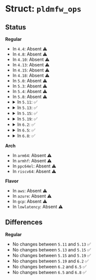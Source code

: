 # Struct: <code>pldmfw_ops</code>

## Status
<b>Regular</b>
<ul>
<li>
In <code>4.4</code>: Absent ⚠️
</li>
<li>
In <code>4.8</code>: Absent ⚠️
</li>
<li>
In <code>4.10</code>: Absent ⚠️
</li>
<li>
In <code>4.13</code>: Absent ⚠️
</li>
<li>
In <code>4.15</code>: Absent ⚠️
</li>
<li>
In <code>4.18</code>: Absent ⚠️
</li>
<li>
In <code>5.0</code>: Absent ⚠️
</li>
<li>
In <code>5.3</code>: Absent ⚠️
</li>
<li>
In <code>5.4</code>: Absent ⚠️
</li>
<li>
In <code>5.8</code>: Absent ⚠️
</li>
<li>
<details>
<summary>In <code>5.11</code>: ✅</summary>

```c
struct pldmfw_ops {
    bool (*match_record)(struct pldmfw *, struct pldmfw_record *);
    int (*send_package_data)(struct pldmfw *, const u8 *, u16);
    int (*send_component_table)(struct pldmfw *, struct pldmfw_component *, u8);
    int (*flash_component)(struct pldmfw *, struct pldmfw_component *);
    int (*finalize_update)(struct pldmfw *);
};
```
</details>
</li>
<li>
<details>
<summary>In <code>5.13</code>: ✅</summary>

```c
struct pldmfw_ops {
    bool (*match_record)(struct pldmfw *, struct pldmfw_record *);
    int (*send_package_data)(struct pldmfw *, const u8 *, u16);
    int (*send_component_table)(struct pldmfw *, struct pldmfw_component *, u8);
    int (*flash_component)(struct pldmfw *, struct pldmfw_component *);
    int (*finalize_update)(struct pldmfw *);
};
```
</details>
</li>
<li>
<details>
<summary>In <code>5.15</code>: ✅</summary>

```c
struct pldmfw_ops {
    bool (*match_record)(struct pldmfw *, struct pldmfw_record *);
    int (*send_package_data)(struct pldmfw *, const u8 *, u16);
    int (*send_component_table)(struct pldmfw *, struct pldmfw_component *, u8);
    int (*flash_component)(struct pldmfw *, struct pldmfw_component *);
    int (*finalize_update)(struct pldmfw *);
};
```
</details>
</li>
<li>
<details>
<summary>In <code>5.19</code>: ✅</summary>

```c
struct pldmfw_ops {
    bool (*match_record)(struct pldmfw *, struct pldmfw_record *);
    int (*send_package_data)(struct pldmfw *, const u8 *, u16);
    int (*send_component_table)(struct pldmfw *, struct pldmfw_component *, u8);
    int (*flash_component)(struct pldmfw *, struct pldmfw_component *);
    int (*finalize_update)(struct pldmfw *);
};
```
</details>
</li>
<li>
<details>
<summary>In <code>6.2</code>: ✅</summary>

```c
struct pldmfw_ops {
    bool (*match_record)(struct pldmfw *, struct pldmfw_record *);
    int (*send_package_data)(struct pldmfw *, const u8 *, u16);
    int (*send_component_table)(struct pldmfw *, struct pldmfw_component *, u8);
    int (*flash_component)(struct pldmfw *, struct pldmfw_component *);
    int (*finalize_update)(struct pldmfw *);
};
```
</details>
</li>
<li>
<details>
<summary>In <code>6.5</code>: ✅</summary>

```c
struct pldmfw_ops {
    bool (*match_record)(struct pldmfw *, struct pldmfw_record *);
    int (*send_package_data)(struct pldmfw *, const u8 *, u16);
    int (*send_component_table)(struct pldmfw *, struct pldmfw_component *, u8);
    int (*flash_component)(struct pldmfw *, struct pldmfw_component *);
    int (*finalize_update)(struct pldmfw *);
};
```
</details>
</li>
<li>
<details>
<summary>In <code>6.8</code>: ✅</summary>

```c
struct pldmfw_ops {
    bool (*match_record)(struct pldmfw *, struct pldmfw_record *);
    int (*send_package_data)(struct pldmfw *, const u8 *, u16);
    int (*send_component_table)(struct pldmfw *, struct pldmfw_component *, u8);
    int (*flash_component)(struct pldmfw *, struct pldmfw_component *);
    int (*finalize_update)(struct pldmfw *);
};
```
</details>
</li>
</ul>
<b>Arch</b>
<ul>
<li>
In <code>arm64</code>: Absent ⚠️
</li>
<li>
In <code>armhf</code>: Absent ⚠️
</li>
<li>
In <code>ppc64el</code>: Absent ⚠️
</li>
<li>
In <code>riscv64</code>: Absent ⚠️
</li>
</ul>
<b>Flavor</b>
<ul>
<li>
In <code>aws</code>: Absent ⚠️
</li>
<li>
In <code>azure</code>: Absent ⚠️
</li>
<li>
In <code>gcp</code>: Absent ⚠️
</li>
<li>
In <code>lowlatency</code>: Absent ⚠️
</li>
</ul>

## Differences
<b>Regular</b>
<ul>
<li>
No changes between <code>5.11</code> and <code>5.13</code> ✅
</li>
<li>
No changes between <code>5.13</code> and <code>5.15</code> ✅
</li>
<li>
No changes between <code>5.15</code> and <code>5.19</code> ✅
</li>
<li>
No changes between <code>5.19</code> and <code>6.2</code> ✅
</li>
<li>
No changes between <code>6.2</code> and <code>6.5</code> ✅
</li>
<li>
No changes between <code>6.5</code> and <code>6.8</code> ✅
</li>
</ul>
